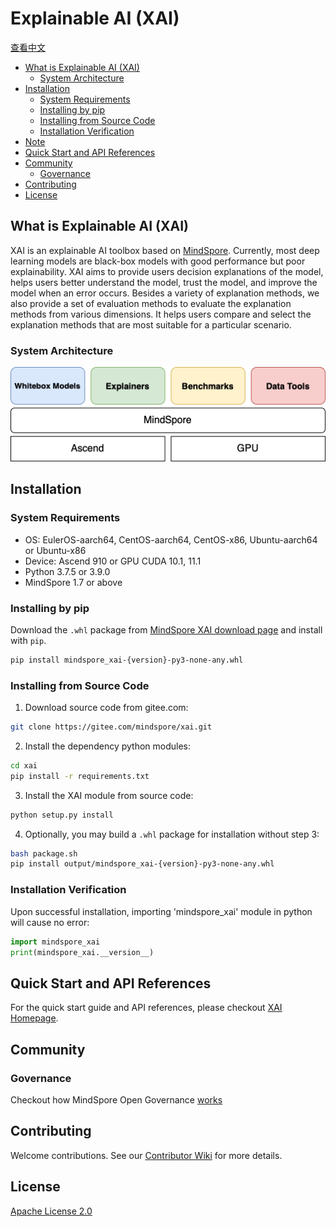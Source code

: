 # Explainable AI (XAI)

[查看中文](./README_CN.md)

<!-- TOC --->

- [What is Explainable AI (XAI)](#what-is-explainable-ai-xai)
    - [System Architecture](#system-architecture)
- [Installation](#installation)
    - [System Requirements](#system-requirements)
    - [Installing by pip](#installing-by-pip)
    - [Installing from Source Code](#installing-from-source-code)
    - [Installation Verification](#installation-verification)
- [Note](#note)
- [Quick Start and API References](#quick-start-and-api-references)
- [Community](#community)
    - [Governance](#governance)
- [Contributing](#contributing)
- [License](#license)

<!-- /TOC -->

## What is Explainable AI (XAI)

XAI is an explainable AI toolbox based on [MindSpore](https://www.mindspore.cn/en). Currently, most deep learning models are black-box models with good performance but poor explainability. XAI aims to provide users decision explanations of the model, helps users better understand the model, trust the model, and improve the model when an error occurs. Besides a variety of explanation methods, we also provide a set of evaluation methods to evaluate the explanation methods from various dimensions. It helps users compare and select the explanation methods that are most suitable for a particular scenario.

### System Architecture

![sys_arch](./images/sys_arch_en.png)

## Installation

### System Requirements

- OS: EulerOS-aarch64, CentOS-aarch64, CentOS-x86, Ubuntu-aarch64 or Ubuntu-x86
- Device: Ascend 910 or GPU CUDA 10.1, 11.1
- Python 3.7.5 or 3.9.0
- MindSpore 1.7 or above

### Installing by pip

Download the `.whl` package from [MindSpore XAI download page](https://www.mindspore.cn/versions/en) and install with `pip`.

```bash
pip install mindspore_xai-{version}-py3-none-any.whl
```

### Installing from Source Code

1. Download source code from gitee.com:

```bash
git clone https://gitee.com/mindspore/xai.git
```

2. Install the dependency python modules:

```bash
cd xai
pip install -r requirements.txt
```

3. Install the XAI module from source code:

```bash
python setup.py install
```

4. Optionally, you may build a `.whl` package for installation without step 3:

```bash
bash package.sh
pip install output/mindspore_xai-{version}-py3-none-any.whl
```

### Installation Verification

Upon successful installation, importing 'mindspore_xai' module in python will cause no error:

```python
import mindspore_xai
print(mindspore_xai.__version__)
```

## Quick Start and API References

For the quick start guide and API references, please checkout [XAI Homepage](https://www.mindspore.cn/xai/docs/en/master/index.html).

## Community

### Governance

Checkout how MindSpore Open Governance [works](<https://gitee.com/mindspore/community/blob/master/governance.md>)

## Contributing

Welcome contributions. See our [Contributor Wiki](https://gitee.com/mindspore/mindspore/blob/master/CONTRIBUTING.md) for more details.

## License

[Apache License 2.0](LICENSE)
